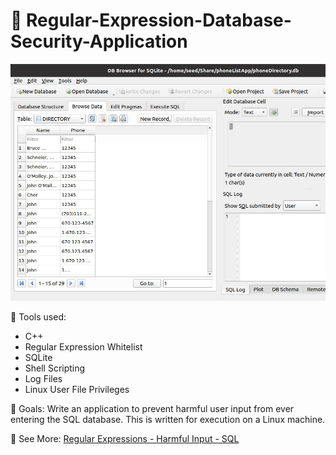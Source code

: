 # 🔐 Regular-Expression-Database-Security-Application

![pic](https://raw.githubusercontent.com/jpdsnz/jpdsnz/main/database.jpg)
 
 🔧 Tools used: 
 - C++ 
 - Regular Expression Whitelist
 - SQLite
 - Shell Scripting
 - Log Files
 - Linux User File Privileges
 
 🥅 Goals: Write an application to prevent harmful user input from ever entering the SQL database. This is written for execution on a Linux machine.
 
 👀 See More:
 [Regular Expressions - Harmful Input - SQL](https://www.johnpauljones.me/phone-list-security-application "Regex Security Application")
